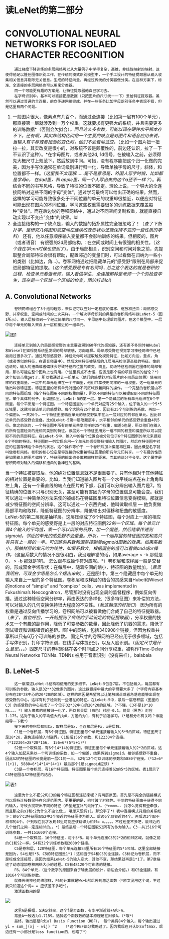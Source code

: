 # 读LeNet的第二部分

# CONVOLUTIONAL NEURAL NETWORKS FOR ISOLAED CHARACTER RECOGNITION

        通过梯度下降训练的多层网络可以从大量例子中学得复杂，高维，非线性映射的映射，这使得他足以胜任图像识别工作。在传统的模式识别模型中，一个手工设计的特征提取器从输入收集相关信息并剔除无关信息。生成的特征向量，再经过传统的分类器做分类。在这种方案下，标准、全连接的多层网络也可以用来分类器。
        而一个可能更有趣的方案是，让特征提取器他自己学习去。
        在字母识别中，基本可以直接把原数据（只把图片的尺寸统一一下）丢给特征提取器。虽然可以通过普通的全连接，前向传递网络完成，并在一些任务比如字母识别任务中表现不错，但是这里有两个问题。

1. 一般图片很大，像素点有几百个，而通过全连接（比如第一层有100个单元），那直接第一层就涉及到一万个权重。这就要求有更强大的系统，并且需要更多的训练数据*（否则会欠拟合）*。而且这么多参数，可能以现在硬件水平根本存不下。还有啊，其实非结构化网络一个主要的缺点是对图片和语音应用来说，当输入有平移或者扭曲的变化时，他们不会自动适应。*（比如一个图片扭一扭拉一拉，其实改变是很小的，对系统不该是颠覆性的，前边还认识，拉了一下不认识了这种）。*在字母图片，或者其他2d, 1d信号，在被输入之前，必须得先大概尺寸上规范下，然后放到中间。可惜，没有程序能把这个归一化做的完美，因为手写体通常在单词级别进行归一化，导致单独字母的尺寸，斜体，和位置都不一样。（*这里我不太理解……是不是意思是，外国人写字时候，比如都是字母a， 在dad里，和 apple里，同一个人写出来的这个a还不一样？*）。再结合不同的书写风格，导致了特征的位置不固定。理论上说，一个够大的全连接网络对这些不同的字母”变体“，通过学习最终可以给出正确的结果。然而，这样的学习可能导致很多处于不同位置的单元的权重却很接近，以便应对特征可能出现在图片的不同位置。学习这些权重需要很多的训练数据来覆盖每种”变体“。而在后边说的卷积网络中，通过对不同空间复制权重，就能直接自动实现以不变应”变体“的效果。lol
2. 全连接结构的一个缺点是，输入的数据的拓扑属性完全被忽略了！（*查了下拓扑学，是研究几何图形或空间在连续改变形状后还能保持不变的一些性质的学科*） 还有，他以任意顺序输入变量都不会影响训练的结果。但相反的，图片（或者语音） 有很强的2d局部结构，：在空间或时间上有很强的相关性。（*这个我在学cnn时候也想到了*）。由于局部相关，识别空间和时间对象之前，先提取整合局部特征会很有帮助，配置邻近的变量们时，可以看做在归纳为一些小的类别（比如边，角…）。卷积网络通过把隐藏单元的”感受野“限制在局部来促进局部特征的提取。（*这个感受野是专有名词吗..   总之这个表达的就是卷积的过程，检查单元看做老师，输入看做学生，全连接那种是老师一个个的检查学生，现在是一个区域一个区域的检查，团伙打击lol*）



## A. Convolutional Networks

        卷积网络组合了3个结构理念，来保证可以应对一定程度的偏移、缩放和扭曲：局部感受野、共享权重、空间或时间的二次采样。一个解决字母识别的典型的卷积网络叫做LeNet-5（图1所示）。输入层接收到一个经过简单的尺寸同一，字母居中处理后的图片。在这个模型中，一层中每个单元的输入来自上一层相接近的一组单元。

![图1](https://www.dropbox.com/s/z252tzx31x4worf/%E5%B1%8F%E5%B9%95%E6%88%AA%E5%9B%BE%202020-04-13%2012.00.21.png?raw=1)


        连接单元到输入的局部感受野的主意要追溯到60年代的感知器，还有差不多同时被Hubel和Wiesel在猫视觉系统里发现的局部敏感，方向选择。局部感受野在视觉学习神经网络中已经被用过很多次了。通过局部感受野，神经元你可以提取触及视觉特征，比如方向边，重点，角（或者类似的特征，在语音频谱中）。然后这些特征被随后的几层用来检测更高级的特征。像前边说的，输入的扭曲或者偏移会导致特征的位置的改变。而且，初级特征检测器在图像的局部有用，那么可能在整个图片上也有用。（*这里有点不太懂，应该是那个猫的项目得出的结论？*）这个知识点我get了，所以我通过让一组单元（他们的感受野对应图片的不同局部位置）使用同样的权重向量。一层中的单元组织在一个平面里，他们共享使用同样的一组权重。这一组单元的输出叫做特征图。特征图里的所有单元对图的不同区域做着同样的操作。一个完整的卷积层由不同的特征图组成（每个特征图用不同的权重向量），所以不同的特征可以被提取到不同的特征图里。举个具体的例子，比如图1里，LeNet-5的第一层。第一个隐藏层的所有单元组织在6个平面里，每个平面是一个特征图。一个特征图里的一个单元对应有25个输入，位于输入的一个5*5区域里，这就叫做该单元的感受野。每个大院有25个输出，因此有25个可训练的系数，再加一个偏差b，一共26个。一个特征图里临近单元的感受野集中在上一层对应的的邻近单元。因此邻近单元的感受野会重叠。比如LeNet-5第一层隐藏层中，水平相邻的单元的感受野会重叠4列5行。像之前说的，一个特征图中所有的单元共享同样的25个权重，偏差b也是，所以他们在输入的所有位置检测的是相同类别的特征。该层另一个特征图用另一组不同的权重和偏差所以可以提取不同的局部特征。在LeNet-5中，输入中的每个位置会被分别位于6个特征图例的单元来提取6个不同的特征。特征图的一列实现会用一个单元的感受野扫描输入的图片，然后在特征图中对应的位置存储这个单元的状态。这个操作等价于 一个卷积后加上偏差再压扁，因此模型名字就叫做卷积网络。卷积的核心设定是将连接的权重被特征图里的所有单元们共享。一个有趣的性质是如果输入的图片偏移了，特征图的输出也会偏移同样的距离，而其他部分不会变。这个属性是卷积网络对输入的偏移和扭曲的鲁棒性的基础。
当一个特征被提取后，他的绝对位置信息就不是很重要了。只有他相对于其他特征的相对位置是重要的。比如，当我们知道输入图片有一个水平线端点在右上角角和左上角，还有一个垂直线的端点在图片的下部，我们可以分辨出输入图片是7。特征精确的位置不只与识别无关，甚至可能有害因为字母的位置信息可能会变。我们可以通过一种简单的方法来使的被编码在特征图里特征位置信息变得模糊，那就是减少特征图的空间分辨率。这可以通过一个东西完成，他叫做取样层 — 他负责做局部平均和取样，降低特征图的分辨率，降低输出对偏移和扭曲的敏感度。LeNet-5的第二层就是抽样层。这层压缩成了6个特征图，每个对应上一层的相应特征图。每个单元的感受野是上一层的对应特征图例2*2的一个区域。每个单元计算4个输入的平均值，乘一个可以训练的系数，加一个偏差，然后结果传递到sigmoid。邻近的单元的感受野不会重叠。所以，一个抽样层的特征图的宽和高只有只有上一层的一半。可训练的系数和偏差控制着sigmoid函数的效果。如果系数小，那抽样层的单元约为线性，如果系数大，根据偏差的值可以看做and或or操作。*（这里系数大的情况不是很明白，我没理解错的话，如果average < -b 那就是0， > -b 那就是1吧。 怎么跟与或操作符对应呢。*）卷积层和取样层一般是交替的，形成双金字塔形状：在每层中，随着空间的缩小，特征图的数量增加。（*意思我明白，可双金字塔是怎么个摆出来的*），还是图1中，第三个隐藏层中每个单元的输入来自上一层的多个特征图。卷积层和取样层的结合的灵感来自Hubel和Wiesel的notions of “simple” and “complex” cells，was implemented in Fukushima’s Neocognitron，尽管那时没有出现全局的监督程序，例如反向传播。通过这种降低空间分辨率，再由表达的多样化（很多特征图）来补偿的方法，可以对输入的几何变换保持很大程度的不变性。（*我这翻译的好拗口*）
        因为所有的权重是通过反向传播学习的，卷积网络可以被看做他们合成了自己的特征提取器。（*来了，首位呼应，一开始提到了传统的手动设定的特征提取器*），分享权重的技术又一个有趣的副作用，降低了可变参数的数量，因此降低了机器的需求，降低了测试错误和训练错误的差距。图1中的网络，包括340908个链接，但因为权重共享所以只有6万个可训练的参数。
        固定尺寸的卷积网络已经应用于很多领域，包括手写体识别，打印字符识别，在线手写体提识别，以及人脸识别。（*固定尺寸是什么意思。。。*）固定尺寸的卷积网络在各个时间点之间分享权重，被称作Time-Delay Neural Networks TDNNs. TDNNs 被用于音素识别（没有采样），balabala
        

## B. LeNet-5

        这一章描述LeNet-5结构和使用的更多细节。LeNet-5包含7层，不包括输入，每层都有可训练的参数。输入是32**32像素的图片。这比数据库中最大的字母要大多了（*字母内容基本分布在28*28中心的20*20的区域）。这样的原因是希望可以让笔触端点或者角落也能够出现在感受野的中心，这样有利于检测到一些潜在的特征。在LeNet-5中，最后一层卷积层（图里的C3）的感受野的中心形成了一个位于32*32中心的20*20的区域。（*不懂，C3不是10*10吗。。。。*）输入像素的值被归一化了，所以背景层（白色）对应-0.1，前景（黑色）对应1.175。这对于输入的平均值大约为0，方差约为1，有利于加速学习。（*是和分布有关吗？谁能指导一下我*）
        接下来的卷积层都叫Cx，取样层是Sx，全连接层是Fx，x是层数。
        C1是一个卷积层，有6个特征图。特征图里每个单元连接着输入的5*5的区域。特征图尺寸是28*28，避免连接输入时越界。C1包括156个参数，和122304个连接。（*122304=28*28*156， 156=6*(5*5+1)*）
        S2是一个取样层，有6个14*14的特征图，特征图里每个单元连接着输入的2*2的区域。这4个输入加起来乘以一个可训练的系数，加一个偏差，结果传到sigmoid。相邻感受野不重叠，因此S2的特征图的长宽是前一层C1的一半。S2有12个可以训练的参数和5880个链接。（*12=6*(1+1), 5880=6*14*14*(4+1) 最后那个1是sigmoid应该）*
        C3是一个卷积层，有16个特征图。特征图里每个单元连接着S2的5*5的区域。表1展示了C3特征图与S2特征图的结合。

![表1](https://www.dropbox.com/s/spp5zl8kxh4mlsa/%E5%B1%8F%E5%B9%95%E6%88%AA%E5%9B%BE%202020-04-13%2016.16.45.png?raw=1)


        这里为什么不把S2和C3的每个特征图都连起来呢？有两层原因。首先是不完全的链接模式可以保持连接数保持在合理范围内。更重要的是，他打破了对称性。不同的特征图由于获得不同的输入，导致会提取出不同的特征（希望是互补的最好了）。（*emmm…. 我怎么觉得有些牵强，而且那之前s1和c2为什么不这么做…，哦原来没有s1，那没事了*）表中连接模式背后的关系如下：前6个C3特征图取S2中3个邻近的特征图作为输入。后边6个取邻近的4个。再后边3个取不相邻的4个。（*到现在我才发现邻近可能应该翻译为相邻= =。。。。。不过也差不多吧，最邻近的几个他们之间一定是相邻的。。*）最终最后一个特征图取S2所有的作为输入。C3一共1516个可训练参数，一共151600个连接。
        S4是一个取样层，16个特征图，每个5*5。每个单元连接C3的2*2的相邻区域，就像之前的C1和S2一样。S4有32个训练参数和2000个链接。
        C5是卷积层，120特征图，每个单元连接S4里所有16个特征图的5*5邻域。这里全部链接是因为，S4也是5*5，C5的特征图是1*1：这相当于S4和C5的全连接。C5标记为卷积层，而不是标成全连接层，是因为如果LeNet-5的输入变大，其他不变，那结果就再是1*1了。第7章描述了动态增加卷积网络大小的过程。C5有48120个可训练的链接。
        F6，84个单元，（这个数字的原因来自于输出层的设计，后边会介绍。）和C5全连接，有10164个可训练参数。
        就像传统神经网络那样，F6的计算就是Wx+b然后传到激活函数（*原文没用这个词，不过我只知道这个词= = 应该差不多吧*）。
        激活函数用的是

![](https://paper-attachments.dropbox.com/s_7040D604F2C683FAA77ED08B96A97FF400B1174CB6BB9BD9BECBCCE210DCD571_1586767855784_+2020-04-13+16.48.03.png)


        这里A是振幅，S决定斜率，这个f是奇函数，有水平渐近线+A和-A。
        常量A一般选为1.7159。选择这个函数数的基本原理是在附录A。（*哦*）
        最终，输出层是Rdial Basis Function（RBF）， 每个类有84个输入，每个输出通过yi = sum_j(xj - wij) ^2   （*这个RBF部分我略过了。因为我现在只认识softmax，后边还有一小部分是loss function的，也略了*）
        

